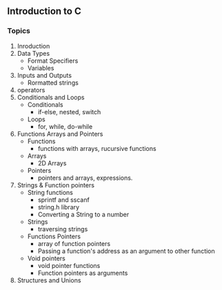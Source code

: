 ## Introduction to C

### Topics
1. Inroduction 
2. Data Types
    - Format Specifiers
    - Variables
3. Inputs and Outputs
    - Rormatted strings
4. operators
5. Conditionals and Loops
    - Conditionals
        - if-else, nested, switch
    - Loops
        - for, while, do-while
6. Functions Arrays and Pointers
    * Functions
        - functions with arrays, rucursive functions
    * Arrays
        - 2D Arrays
    * Pointers
        - pointers and arrays, expressions.
7. Strings & Function pointers
    * String functions
        - sprintf and sscanf
        - string.h library
        - Converting a String to a number
    * Strings 
        * traversing strings
    * Functions Pointers
        - array of function pointers
        - Passing a function's address as an argument to other function
    * Void pointers
        - void pointer functions
        - Function pointers as arguments
8.  Structures and Unions

